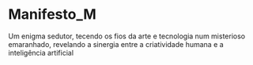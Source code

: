 # Manifesto_M
Um enigma sedutor, tecendo os fios da arte e tecnologia num misterioso emaranhado, revelando a sinergia entre a criatividade humana e a inteligência artificial
